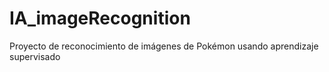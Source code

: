 # IA_imageRecognition
Proyecto de reconocimiento de imágenes de Pokémon usando aprendizaje supervisado 
